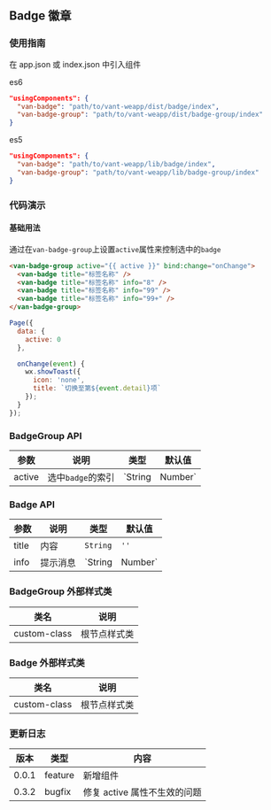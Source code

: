 ## Badge 徽章

### 使用指南
在 app.json 或 index.json 中引入组件

es6
```json
"usingComponents": {
  "van-badge": "path/to/vant-weapp/dist/badge/index",
  "van-badge-group": "path/to/vant-weapp/dist/badge-group/index"
}
```

es5
```json
"usingComponents": {
  "van-badge": "path/to/vant-weapp/lib/badge/index",
  "van-badge-group": "path/to/vant-weapp/lib/badge-group/index"
}
```

### 代码演示

#### 基础用法

通过在`van-badge-group`上设置`active`属性来控制选中的`badge`

```html
<van-badge-group active="{{ active }}" bind:change="onChange">
  <van-badge title="标签名称" />
  <van-badge title="标签名称" info="8" />
  <van-badge title="标签名称" info="99" />
  <van-badge title="标签名称" info="99+" />
</van-badge-group>
```

``` javascript
Page({
  data: {
    active: 0
  },

  onChange(event) {
    wx.showToast({
      icon: 'none',
      title: `切换至第${event.detail}项`
    });
  }
});
```

### BadgeGroup API

| 参数 | 说明 | 类型 | 默认值 |
|-----------|-----------|-----------|-------------|
| active | 选中`badge`的索引 | `String | Number` | `0` |

### Badge API

| 参数 | 说明 | 类型 | 默认值 |
|-----------|-----------|-----------|-------------|
| title | 内容 | `String` | `''` |
| info | 提示消息 | `String | Number` | `''` |

### BadgeGroup 外部样式类

| 类名 | 说明 |
|-----------|-----------|
| custom-class | 根节点样式类 |

### Badge 外部样式类

| 类名 | 说明 |
|-----------|-----------|
| custom-class | 根节点样式类 |

### 更新日志

| 版本 | 类型 | 内容 |
|-----------|-----------|-----------|
| 0.0.1 | feature | 新增组件 |
| 0.3.2 | bugfix | 修复 active 属性不生效的问题 |
